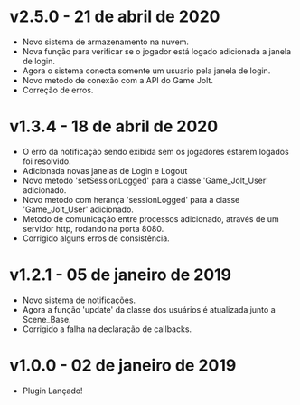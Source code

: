 # v2.5.0 - 21 de abril de 2020
- Novo sistema de armazenamento na nuvem.
- Nova função para verificar se o jogador está logado adicionada a janela de login.
- Agora o sistema conecta somente um usuario pela janela de login.
- Novo metodo de conexão com a API do Game Jolt.
- Correção de erros.

# v1.3.4 - 18 de abril de 2020
- O erro da notificação sendo exibida sem os jogadores estarem logados foi resolvido.
- Adicionada novas janelas de Login e Logout
- Novo metodo 'setSessionLogged' para a classe 'Game_Jolt_User' adicionado.
- Novo metodo com herança 'sessionLogged' para a classe 'Game_Jolt_User' adicionado.
- Metodo de comunicação entre processos adicionado, através de um servidor http, rodando na porta 8080.
- Corrigido alguns erros de consistência.

# v1.2.1 - 05 de janeiro de 2019
- Novo sistema de notificações.
- Agora a função 'update' da classe dos usuários é atualizada junto a Scene_Base.
- Corrigido a falha na declaração de callbacks.

# v1.0.0 - 02 de janeiro de 2019
- Plugin Lançado!
